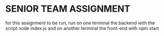 # SENIOR TEAM ASSIGNMENT

for this assignment to be run, run on one terminal the backend with the script node index.js and on another terminal the front-end with npm start
